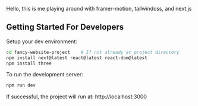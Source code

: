 
Hello, this is me playing around with framer-motion, tailwindcss, and next.js

## Getting Started For Developers

Setup your dev environment:

```bash
cd fancy-website-project    # If not already at project directory
npm install next@latest react@latest react-dom@latest
npm install three
```

To run the development server:

```bash
npm run dev
```

If successful, the project will run at:
http://localhost:3000